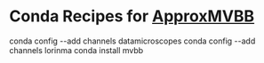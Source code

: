 # Conda Recipes for [ApproxMVBB](https://github.com/gabyx/ApproxMVBB)

conda config --add channels datamicroscopes
conda config --add channels lorinma
conda install mvbb